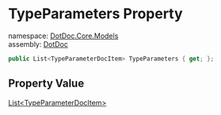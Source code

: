 ﻿# TypeParameters Property

namespace: [DotDoc\.Core\.Models](../../DotDoc.Core.Models.md)<br />
assembly: [DotDoc](../../../DotDoc.md)



```csharp
public List<TypeParameterDocItem> TypeParameters { get; };
```

## Property Value

[List\<TypeParameterDocItem\>](https://docs.microsoft.com/dotnet/api/System.Collections.Generic.List-1)

